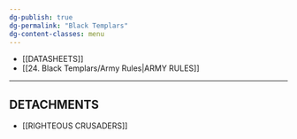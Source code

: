 ```yaml
---
dg-publish: true
dg-permalink: "Black Templars"
dg-content-classes: menu
---
```

- [[DATASHEETS]]
- [[24. Black Templars/Army Rules|ARMY RULES]]

***

## DETACHMENTS

- [[RIGHTEOUS CRUSADERS]]